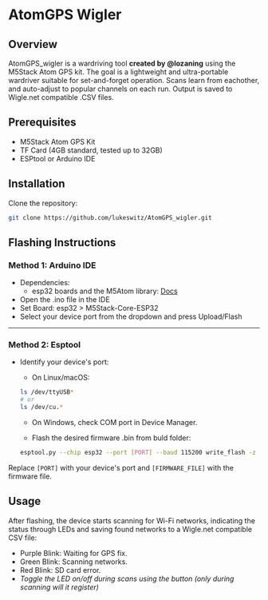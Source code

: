 # AtomGPS Wigler

## Overview
AtomGPS_wigler is a wardriving tool **created by @lozaning** using the M5Stack Atom GPS kit. The goal is a lightweight and ultra-portable wardriver suitable for set-and-forget operation. Scans learn from eachother, and auto-adjust to popular channels on each run. Output is saved to Wigle.net compatible .CSV files.

## Prerequisites
- M5Stack Atom GPS Kit
- TF Card (4GB standard, tested up to 32GB)
- ESPtool or Arduino IDE

## Installation
Clone the repository:
```bash
git clone https://github.com/lukeswitz/AtomGPS_wigler.git
```

## Flashing Instructions

### Method 1: Arduino IDE
- Dependencies:
   - esp32 boards and the M5Atom library: [Docs](https://docs.espressif.com/projects/arduino-esp32/en/latest/installing.html)
- Open the .ino file in the IDE
- Set Board: esp32 > M5Stack-Core-ESP32
- Select your device port from the dropdown and press Upload/Flash
---

### Method 2: Esptool
- Identify your device's port:
   - On Linux/macOS:
  ```bash
  ls /dev/ttyUSB*
  # or 
  ls /dev/cu.*
  ```
   - On Windows, check COM port in Device Manager.

   - Flash the desired firmware .bin from buld folder: 

   ```bash
   esptool.py --chip esp32 --port [PORT] --baud 115200 write_flash -z --flash_mode dio --flash_freq 80m --flash_size detect 0x10000 [FIRMWARE_FILE]
   ```

Replace `[PORT]` with your device's port and `[FIRMWARE_FILE]` with the firmware file.

## Usage
After flashing, the device starts scanning for Wi-Fi networks, indicating the status through LEDs and saving found networks to a Wigle.net compatible CSV file:  

- Purple Blink: Waiting for GPS fix.
- Green Blink: Scanning networks.
- Red Blink: SD card error.
- _Toggle the LED on/off during scans using the button (only during scanning will it register)_
